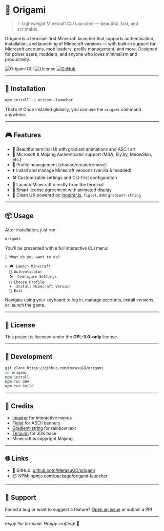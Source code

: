 # 🌸 Origami

> ✨ Lightweight Minecraft CLI Launcher — beautiful, fast, and scriptable.

Origami is a terminal-first Minecraft launcher that supports authentication, installation, and launching of Minecraft versions — with built-in support for Microsoft accounts, mod loaders, profile management, and more. Designed for power users, modders, and anyone who loves minimalism and productivity.

![Origami CLI](https://img.shields.io/npm/v/origami-launcher?style=flat-square)
![License](https://img.shields.io/github/license/merasugd/origami-launcher?style=flat-square)
[![GitHub](https://img.shields.io/badge/github-merasugd%2Forigami-launcher-blue?logo=github&style=flat-square)](https://github.com/MerasuGD/origami)

---

## 🚀 Installation

```bash
npm install -g origami-launcher
```

That’s it! Once installed globally, you can use the `origami` command anywhere.

---

## 🎮 Features

- 🎨 Beautiful terminal UI with gradient animations and ASCII art
- 🔐 Microsoft & Mojang Authenticator support (MSA, Ely.by, MeowSkin, etc.)
- 📂 Profile management (choose/create/remove)
- ⬇️ Install and manage Minecraft versions (vanilla & modded)
- 🛠 Customizable settings and CLI-first configuration
- 💨 Launch Minecraft directly from the terminal
- 🧠 Smart license agreement with animated display
- 🧼 Clean UX powered by [Inquirer.js](https://github.com/SBoudrias/Inquirer.js), `figlet`, and `gradient-string`

---

## 📦 Usage

After installation, just run:

```bash
origami
```

You'll be presented with a full interactive CLI menu:

```
🌸 What do you want to do?

> 🎮 Launch Minecraft
  🔐 Authenticator
  🛠  Configure Settings
  📂 Choose Profile
  ⬇️  Install Minecraft Version
  🚪 Exit
```

Navigate using your keyboard to log in, manage accounts, install versions, or launch the game.

---

## 📝 License

This project is licensed under the **GPL-3.0-only** license.

---

## 🧪 Development

```bash
git clone https://github.com/MerasuGD/origami
cd origami
npm install
npm run dev      
npm run build
```

---

## 💖 Credits

- [Inquirer](https://github.com/SBoudrias/Inquirer.js) for interactive menus
- [Figlet](https://github.com/patorjk/figlet.js) for ASCII banners
- [Gradient-string](https://github.com/bokub/gradient-string) for rainbow text
- [Temurin](https://adoptium.net/) for JDK base
- Minecraft is copyright Mojang

---

## 🌐 Links

- 📁 GitHub: [github.com/MerasuGD/origami](https://github.com/MerasuGD/origami)
- 📦 NPM: [npmjs.com/package/origami-launcher](https://www.npmjs.com/package/origami-launcher)

---

## 🙏 Support

Found a bug or want to suggest a feature? [Open an issue](https://github.com/MerasuGD/origami/issues) or submit a PR!

---

_Enjoy the terminal. Happy crafting!_ 🧵